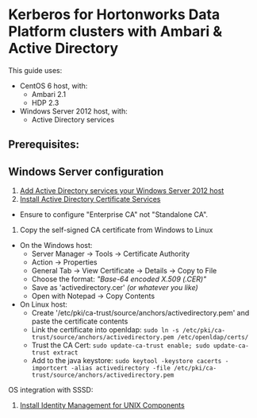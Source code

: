 # Kerberos for Hortonworks Data Platform clusters with Ambari & Active Directory

This guide uses:

- CentOS 6 host, with:
  - Ambari 2.1
  - HDP 2.3
- Windows Server 2012 host, with:
  - Active Directory services

## Prerequisites:

## Windows Server configuration

1. [Add Active Directory services your Windows Server 2012 host](http://social.technet.microsoft.com/wiki/contents/articles/12370.windows-server-2012-set-up-your-first-domain-controller-step-by-step.aspx)
1. [Install Active Directory Certificate Services](https://technet.microsoft.com/en-us/library/jj717285.aspx)
  - Ensure to configure "Enterprise CA" not "Standalone CA".
1. Copy the self-signed CA certificate from Windows to Linux
  - On the Windows host:
    - Server Manager -> Tools -> Certificate Authority
    - Action -> Properties
    - General Tab -> View Certificate -> Details -> Copy to File
    - Choose the format: *"Base-64 encoded X.509 (.CER)"*
    - Save as 'activedirectory.cer' *(or whatever you like)*
    - Open with Notepad -> Copy Contents
  - On Linux host:
    - Create '/etc/pki/ca-trust/source/anchors/activedirectory.pem' and paste the certificate contents
    - Link the certificate into openldap: `sudo ln -s /etc/pki/ca-trust/source/anchors/activedirectory.pem /etc/openldap/certs/`
    - Trust the CA Cert: `sudo update-ca-trust enable; sudo update-ca-trust extract`
    - Add to the java keystore: `sudo keytool -keystore cacerts -importcert -alias activedirectory -file /etc/pki/ca-trust/source/anchors/activedirectory.pem`


OS integration with SSSD:

1. [Install Identity Management for UNIX Components](https://msdn.microsoft.com/en-us/library/cc731178.aspx)

